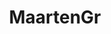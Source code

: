 ---
title: MaartenGr
github: https://github.com/MaartenGr
mode: dark
transition: 3s
archetype:
  - Little Bit of Everything
---